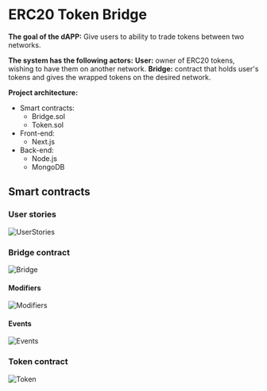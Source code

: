 # ERC20 Token Bridge

**The goal of the dAPP:**
Give users to ability to trade tokens between two networks.

**The system has the following actors:**
**User:** owner of ERC20 tokens, wishing to have them on another network.
**Bridge:** contract that holds user's tokens and gives the wrapped tokens on the desired network.

**Project architecture:**

- Smart contracts:
  - Bridge.sol
  - Token.sol
- Front-end:
  - Next.js
- Back-end:
  - Node.js
  - MongoDB

## Smart contracts

### User stories

![UserStories](https://i.imgur.com/YfAW1Ew.png)

### Bridge contract

![Bridge](https://i.imgur.com/q3tXNA2.png)

#### Modifiers

![Modifiers](https://i.imgur.com/WRhX3TW.png)

#### Events

![Events](https://i.imgur.com/MKQVIC8.png)

### Token contract

![Token](https://i.imgur.com/Qlh1n3k.png)

